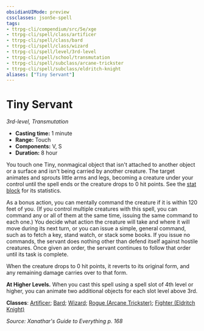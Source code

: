 ```yaml
---
obsidianUIMode: preview
cssclasses: json5e-spell
tags:
- ttrpg-cli/compendium/src/5e/xge
- ttrpg-cli/spell/class/artificer
- ttrpg-cli/spell/class/bard
- ttrpg-cli/spell/class/wizard
- ttrpg-cli/spell/level/3rd-level
- ttrpg-cli/spell/school/transmutation
- ttrpg-cli/spell/subclass/arcane-trickster
- ttrpg-cli/spell/subclass/eldritch-knight
aliases: ["Tiny Servant"]
---
```

# Tiny Servant
*3rd-level, Transmutation*  

- **Casting time:** 1 minute
- **Range:** Touch
- **Components:** V, S
- **Duration:** 8 hour

You touch one Tiny, nonmagical object that isn't attached to another object or a surface and isn't being carried by another creature. The target animates and sprouts little arms and legs, becoming a creature under your control until the spell ends or the creature drops to 0 hit points. See the [stat block](3-Mechanics/CLI/bestiary/construct/tiny-servant-xge.md) for its statistics.

As a bonus action, you can mentally command the creature if it is within 120 feet of you. (If you control multiple creatures with this spell, you can command any or all of them at the same time, issuing the same command to each one.) You decide what action the creature will take and where it will move during its next turn, or you can issue a simple, general command, such as to fetch a key, stand watch, or stack some books. If you issue no commands, the servant does nothing other than defend itself against hostile creatures. Once given an order, the servant continues to follow that order until its task is complete.

When the creature drops to 0 hit points, it reverts to its original form, and any remaining damage carries over to that form.

**At Higher Levels.** When you cast this spell using a spell slot of 4th level or higher, you can animate two additional objects for each slot level above 3rd.

**Classes**: [Artificer](list-spells-classes-artificer); [Bard](list-spells-classes-bard); [Wizard](list-spells-classes-wizard); [Rogue (Arcane Trickster)](list-spells-classes-rogue-arcane-trickster); [Fighter (Eldritch Knight)](list-spells-classes-fighter-eldritch-knight)

*Source: Xanathar's Guide to Everything p. 168*